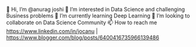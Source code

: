 👋 Hi, I’m @anurag joshi
👀 I’m interested in Data Science and challenging Business problems
🌱 I’m currently learning Deep Learning
💞️ I’m looking to collaborate on Data Science Community
📫 How to reach me https://www.linkedin.com/in/jocanu | https://www.blogger.com/blog/posts/6400416735966139486

<!---
anurag4646/anurag4646 is a ✨ special ✨ repository because its `README.md` (this file) appears on your GitHub profile.
You can click the Preview link to take a look at your changes.
--->
